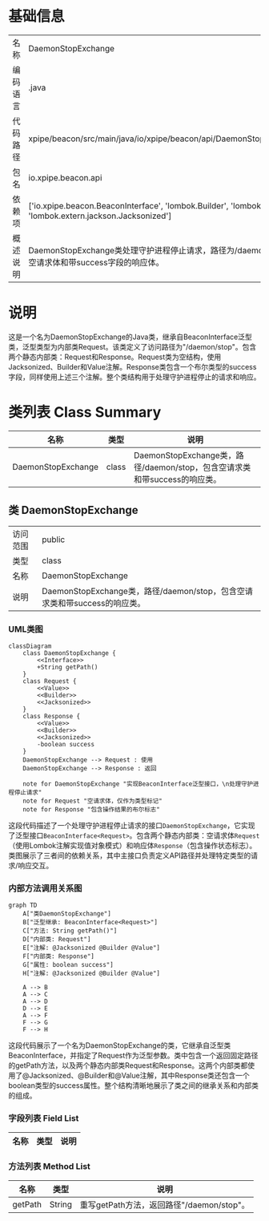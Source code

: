 # 基础信息

|      |      |
|------|------|
| 名称 | DaemonStopExchange |
| 编码语言 | .java |
| 代码路径 | xpipe/beacon/src/main/java/io/xpipe/beacon/api/DaemonStopExchange.java |
| 包名 | io.xpipe.beacon.api |
| 依赖项 | ['io.xpipe.beacon.BeaconInterface', 'lombok.Builder', 'lombok.Value', 'lombok.extern.jackson.Jacksonized'] |
| 概述说明 | DaemonStopExchange类处理守护进程停止请求，路径为/daemon/stop，包含空请求体和带success字段的响应体。 |

# 说明

这是一个名为DaemonStopExchange的Java类，继承自BeaconInterface泛型类，泛型类型为内部类Request。该类定义了访问路径为"/daemon/stop"。包含两个静态内部类：Request和Response。Request类为空结构，使用Jacksonized、Builder和Value注解。Response类包含一个布尔类型的success字段，同样使用上述三个注解。整个类结构用于处理守护进程停止的请求和响应。

# 类列表 Class Summary

| 名称   | 类型  | 说明 |
|-------|------|-------------|
| DaemonStopExchange | class | DaemonStopExchange类，路径/daemon/stop，包含空请求类和带success的响应类。 |



## 类 DaemonStopExchange

|      |      |
|------|------|
| 访问范围 | public |
| 类型 | class |
| 名称 | DaemonStopExchange |
| 说明 | DaemonStopExchange类，路径/daemon/stop，包含空请求类和带success的响应类。 |


### UML类图

```mermaid
classDiagram
    class DaemonStopExchange {
        <<Interface>>
        +String getPath()
    }
    class Request {
        <<Value>>
        <<Builder>>
        <<Jacksonized>>
    }
    class Response {
        <<Value>>
        <<Builder>>
        <<Jacksonized>>
        -boolean success
    }
    DaemonStopExchange --> Request : 使用
    DaemonStopExchange --> Response : 返回

    note for DaemonStopExchange "实现BeaconInterface泛型接口，\n处理守护进程停止请求"
    note for Request "空请求体，仅作为类型标记"
    note for Response "包含操作结果的布尔标志"
```

这段代码描述了一个处理守护进程停止请求的接口`DaemonStopExchange`，它实现了泛型接口`BeaconInterface<Request>`。包含两个静态内部类：空请求体`Request`（使用Lombok注解实现值对象模式）和响应体`Response`（包含操作状态标志）。类图展示了三者间的依赖关系，其中主接口负责定义API路径并处理特定类型的请求/响应交互。


### 内部方法调用关系图

```mermaid
graph TD
    A["类DaemonStopExchange"]
    B["泛型继承: BeaconInterface<Request>"]
    C["方法: String getPath()"]
    D["内部类: Request"]
    E["注解: @Jacksonized @Builder @Value"]
    F["内部类: Response"]
    G["属性: boolean success"]
    H["注解: @Jacksonized @Builder @Value"]

    A --> B
    A --> C
    A --> D
    D --> E
    A --> F
    F --> G
    F --> H
```

这段代码展示了一个名为DaemonStopExchange的类，它继承自泛型类BeaconInterface，并指定了Request作为泛型参数。类中包含一个返回固定路径的getPath方法，以及两个静态内部类Request和Response。这两个内部类都使用了@Jacksonized、@Builder和@Value注解，其中Response类还包含一个boolean类型的success属性。整个结构清晰地展示了类之间的继承关系和内部类的组成。

### 字段列表 Field List

| 名称  | 类型  | 说明 |
|-------|-------|------|

### 方法列表 Method List

| 名称  | 类型  | 说明 |
|-------|-------|------|
| getPath | String | 重写getPath方法，返回路径"/daemon/stop"。 |




